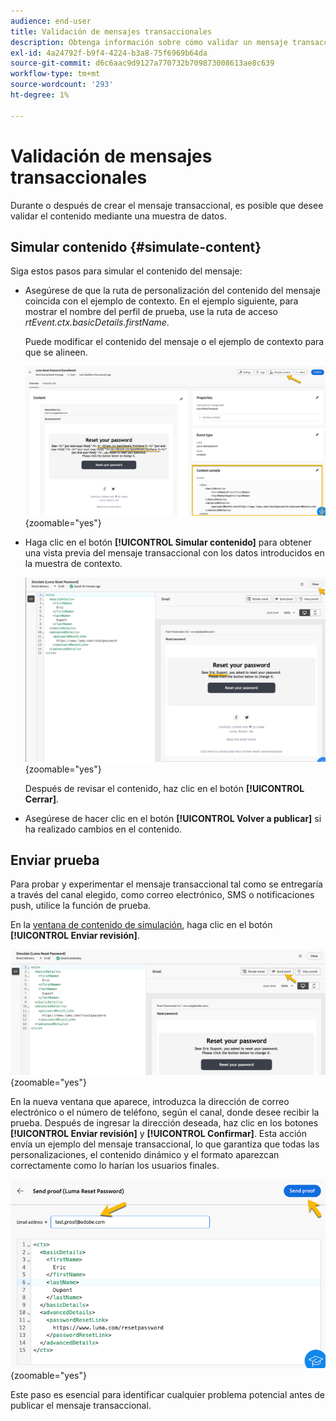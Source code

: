 ```yaml
---
audience: end-user
title: Validación de mensajes transaccionales
description: Obtenga información sobre cómo validar un mensaje transaccional en la interfaz de usuario web de Campaign
exl-id: 4a24792f-b9f4-4224-b3a8-75f6969b64da
source-git-commit: d6c6aac9d9127a770732b709873008613ae8c639
workflow-type: tm+mt
source-wordcount: '293'
ht-degree: 1%

---
```


# Validación de mensajes transaccionales

Durante o después de crear el mensaje transaccional, es posible que desee validar el contenido mediante una muestra de datos.

## Simular contenido {#simulate-content}

Siga estos pasos para simular el contenido del mensaje:

* Asegúrese de que la ruta de personalización del contenido del mensaje coincida con el ejemplo de contexto. En el ejemplo siguiente, para mostrar el nombre del perfil de prueba, use la ruta de acceso *rtEvent.ctx.basicDetails.firstName*.

  Puede modificar el contenido del mensaje o el ejemplo de contexto para que se alineen.

  ![Captura de pantalla que muestra la verificación de las rutas de personalización en el contenido del mensaje](assets/validate-verification.png){zoomable="yes"}

* Haga clic en el botón **[!UICONTROL Simular contenido]** para obtener una vista previa del mensaje transaccional con los datos introducidos en la muestra de contexto.

  ![Captura de pantalla que muestra el botón Simular contenido y la funcionalidad de vista previa](assets/validate-simulate.png){zoomable="yes"}

  Después de revisar el contenido, haz clic en el botón **[!UICONTROL Cerrar]**.

* Asegúrese de hacer clic en el botón **[!UICONTROL Volver a publicar]** si ha realizado cambios en el contenido.

## Enviar prueba

Para probar y experimentar el mensaje transaccional tal como se entregaría a través del canal elegido, como correo electrónico, SMS o notificaciones push, utilice la función de prueba.

En la [ventana de contenido de simulación](#simulate-content), haga clic en el botón **[!UICONTROL Enviar revisión]**.

![Captura de pantalla que muestra el botón Enviar prueba en la ventana de contenido de simulación](assets/transactional-proof.png){zoomable="yes"}

En la nueva ventana que aparece, introduzca la dirección de correo electrónico o el número de teléfono, según el canal, donde desee recibir la prueba. Después de ingresar la dirección deseada, haz clic en los botones **[!UICONTROL Enviar revisión]** y **[!UICONTROL Confirmar]**. Esta acción envía un ejemplo del mensaje transaccional, lo que garantiza que todas las personalizaciones, el contenido dinámico y el formato aparezcan correctamente como lo harían los usuarios finales.

![Captura de pantalla que muestra la funcionalidad Enviar prueba y el proceso de confirmación](assets/transactional-sendproof.png){zoomable="yes"}

Este paso es esencial para identificar cualquier problema potencial antes de publicar el mensaje transaccional.